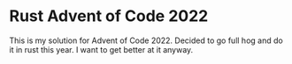 # Rust Advent of Code 2022

This is my solution for Advent of Code 2022. Decided to go full hog and do it
in rust this year. I want to get better at it anyway.
